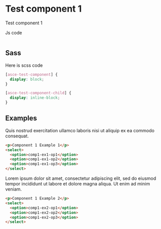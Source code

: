 # Test component 1

Test component 1

Js code

```js
```

## Sass

Here is scss code

```scss
[asce-test-component] {
  display: block;
}

[asce-test-component-child] {
  display: inline-block;
}
```


## Examples

Quis nostrud exercitation ullamco laboris nisi ut aliquip ex ea commodo consequat.


```html
<p>Component 1 Example 1</p>
<select>
  <option>comp1-ex1-op1</option>
  <option>comp1-ex1-op2</option>
  <option>comp1-ex1-op3</option>
</select>
```


Lorem ipsum dolor sit amet, consectetur adipiscing elit, sed do eiusmod tempor incididunt ut labore et dolore magna aliqua. Ut enim ad minim veniam.


```html
<p>Component 1 Example 2</p>
<select>
  <option>comp1-ex2-op1</option>
  <option>comp1-ex2-op2</option>
  <option>comp1-ex2-op3</option>
</select>
```
